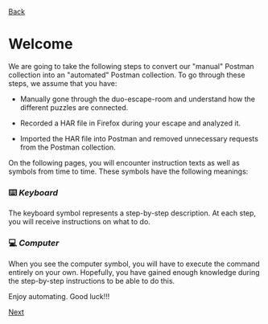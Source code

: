[Back](./00.%20start.md)

# Welcome

We are going to take the following steps to convert our "manual" Postman collection into an "automated" Postman collection. To go through these steps, we assume that you have:

- Manually gone through the duo-escape-room and understand how the different puzzles are connected.

- Recorded a HAR file in Firefox during your escape and analyzed it.

- Imported the HAR file into Postman and removed unnecessary requests from the Postman collection.

On the following pages, you will encounter instruction texts as well as symbols from time to time. These symbols have the following meanings:

### :keyboard: ***Keyboard***

The keyboard symbol represents a step-by-step description. At each step, you will receive instructions on what to do.

### :computer: ***Computer***

When you see the computer symbol, you will have to execute the command entirely on your own. Hopefully, you have gained enough knowledge during the step-by-step instructions to be able to do this.

Enjoy automating. Good luck!!!

[Next](01.%20intro.md)
